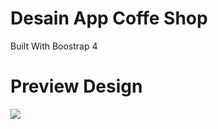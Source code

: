 # Desain App Coffe Shop
Built With Boostrap 4

# Preview Design

[![](https://i.ibb.co/MBYDnJk/home.png)]()

